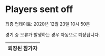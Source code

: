 # Players sent off
최종 업데이트: 2020년 12월 23일 10시 50분


경기 중 오류가 발생하는 경우 자동으로 퇴장됩니다.


| 퇴장된 참가자 |
|:---:|